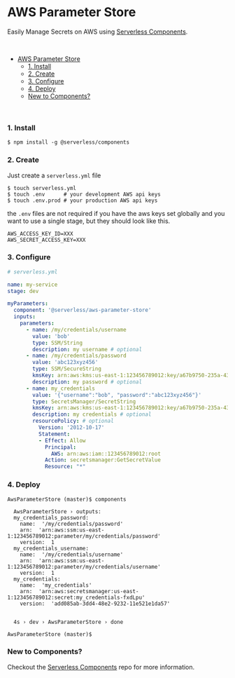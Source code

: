 # AWS Parameter Store

Easily Manage Secrets on AWS using [Serverless Components](https://github.com/serverless/components).

&nbsp;

- [AWS Parameter Store](#aws-parameter-store)
    - [1. Install](#1-install)
    - [2. Create](#2-create)
    - [3. Configure](#3-configure)
    - [4. Deploy](#4-deploy)
    - [New to Components?](#new-to-components)

&nbsp;


### 1. Install

```console
$ npm install -g @serverless/components
```

### 2. Create

Just create a `serverless.yml` file

```shell
$ touch serverless.yml
$ touch .env      # your development AWS api keys
$ touch .env.prod # your production AWS api keys
```

the `.env` files are not required if you have the aws keys set globally and you want to use a single stage, but they should look like this.

```
AWS_ACCESS_KEY_ID=XXX
AWS_SECRET_ACCESS_KEY=XXX
```

### 3. Configure

```yml
# serverless.yml

name: my-service
stage: dev

myParameters:
  component: '@serverless/aws-parameter-store'
  inputs:
    parameters:
      - name: /my/credentials/username
        value: 'bob'
        type: SSM/String
        description: my username # optional
      - name: /my/credentials/password
        value: 'abc123xyz456'
        type: SSM/SecureString
        kmsKey: arn:aws:kms:us-east-1:123456789012:key/a67b9750-235a-432b-99e4-6c59516d4f07 # optional
        description: my password # optional
      - name: my_credentials
        value: '{"username":"bob", "password":"abc123xyz456"}'
        type: SecretsManager/SecretString
        kmsKey: arn:aws:kms:us-east-1:123456789012:key/a67b9750-235a-432b-99e4-6c59516d4f07 # optional
        description: my credentials # optional
        resourcePolicy: # optional
          Version: '2012-10-17'
          Statement:
          - Effect: Allow
            Principal:
              AWS: arn:aws:iam::123456789012:root
            Action: secretsmanager:GetSecretValue
            Resource: "*"
```

### 4. Deploy

```console
AwsParameterStore (master)$ components

  AwsParameterStore › outputs:
  my_credentials_password:
    name:  '/my/credentials/password'
    arn:  'arn:aws:ssm:us-east-1:123456789012:parameter/my/credentials/password'
    version:  1
  my_credentials_username:
    name:  '/my/credentials/username'
    arn:  'arn:aws:ssm:us-east-1:123456789012:parameter/my/credentials/username'
    version:  1
  my_credentials:
    name:  'my_credentials'
    arn:  'arn:aws:secretsmanager:us-east-1:123456789012:secret:my_credentials-fxdLpu'
    version:  'add085ab-3dd4-48e2-9232-11e521e1da57'


  4s › dev › AwsParameterStore › done

AwsParameterStore (master)$

```

### New to Components?

Checkout the [Serverless Components](https://github.com/serverless/components) repo for more information.
